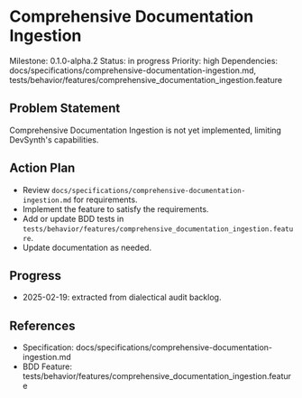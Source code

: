 # Comprehensive Documentation Ingestion
Milestone: 0.1.0-alpha.2
Status: in progress
Priority: high
Dependencies: docs/specifications/comprehensive-documentation-ingestion.md, tests/behavior/features/comprehensive_documentation_ingestion.feature

## Problem Statement
Comprehensive Documentation Ingestion is not yet implemented, limiting DevSynth's capabilities.


## Action Plan
- Review `docs/specifications/comprehensive-documentation-ingestion.md` for requirements.
- Implement the feature to satisfy the requirements.
- Add or update BDD tests in `tests/behavior/features/comprehensive_documentation_ingestion.feature`.
- Update documentation as needed.

## Progress
- 2025-02-19: extracted from dialectical audit backlog.

## References
- Specification: docs/specifications/comprehensive-documentation-ingestion.md
- BDD Feature: tests/behavior/features/comprehensive_documentation_ingestion.feature
